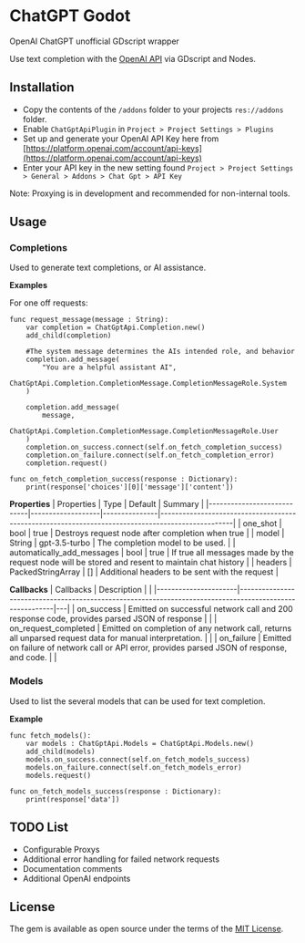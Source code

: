 
# ChatGPT Godot
OpenAI ChatGPT unofficial GDscript wrapper 

Use text completion with the [OpenAI API](https://openai.com/blog/openai-api) via GDscript and Nodes.


## Installation
* Copy the contents of the ``/addons`` folder to your projects ``res://addons`` folder.
* Enable ``ChatGptApiPlugin`` in ``Project > Project Settings > Plugins``
* Set up and generate your OpenAI API Key here from [https://platform.openai.com/account/api-keys](https://platform.openai.com/account/api-keys)
* Enter your API key in the new setting found ``Project > Project Settings > General > Addons > Chat Gpt > API Key``

Note: Proxying is in development and recommended for non-internal tools. 

## Usage

### Completions

Used to generate text completions, or AI assistance.

**Examples**

For one off requests:
```GDScript
func request_message(message : String):
	var completion = ChatGptApi.Completion.new()
	add_child(completion)
	
	#The system message determines the AIs intended role, and behavior
	completion.add_message(
		"You are a helpful assistant AI",
		ChatGptApi.Completion.CompletionMessage.CompletionMessageRole.System
	)
	
	completion.add_message(
		message,
		ChatGptApi.Completion.CompletionMessage.CompletionMessageRole.User
	)
	completion.on_success.connect(self.on_fetch_completion_success)
	completion.on_failure.connect(self.on_fetch_completion_error)
	completion.request()
	
func on_fetch_completion_success(response : Dictionary):
	print(response['choices'][0]['message']['content'])
```


**Properties**
| Properties                 | Type              | Default       | Summary                                                                                          |
|----------------------------|-------------------|---------------|--------------------------------------------------------------------------------------------------|
| one_shot                   | bool              | true          | Destroys request node after completion when true                                                 |
| model                      | String            | gpt-3.5-turbo | The completion model to be used.                                                                 |
| automatically_add_messages | bool              | true          | If true all messages made by the request node will be stored and resent to maintain chat history |
| headers                    | PackedStringArray | []            | Additional headers to be sent with the request                                                   |

**Callbacks**
| Callbacks            | Description                                                                                             |   |
|----------------------|---------------------------------------------------------------------------------------------------------|---|
| on_success           | Emitted on successful network call and 200 response code, provides parsed JSON of response              |   |
| on_request_completed | Emitted on completion of any network call, returns all unparsed request data for manual interpretation. |   |
| on_failure           | Emitted on failure of network call or API error, provides parsed JSON of response, and code.            |   |

### Models

Used to list the several models that can be used for text completion.

**Example**
```GDScript
func fetch_models():
	var models : ChatGptApi.Models = ChatGptApi.Models.new()
	add_child(models)
	models.on_success.connect(self.on_fetch_models_success)
	models.on_failure.connect(self.on_fetch_models_error)
	models.request()
	
func on_fetch_models_success(response : Dictionary):
	print(response['data'])
```

## TODO List
* Configurable Proxys
* Additional error handling for failed network requests
* Documentation comments
* Additional OpenAI endpoints

## License

The gem is available as open source under the terms of the  [MIT License](https://opensource.org/licenses/MIT).
